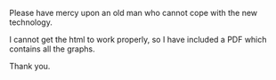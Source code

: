 Please have mercy upon an old man who cannot cope with the new technology.

I cannot get the html to work properly, so I have included a PDF which contains all the graphs.

Thank you.
